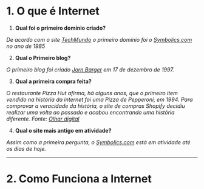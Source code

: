 # 1. O que é Internet

1. __Qual foi o primeiro domínio criado?__

_De acordo com o site [TechMundo](https://www.techtudo.com.br/noticias/2018/07/a-historia-dos-dominios-de-internet.ghtml) o primeiro domínio foi o [Symbolics.com](https://symbolics.com/) no ano de 1985_

2. __Qual o Primeiro blog?__

_O primeiro blog foi criado [Jorn Barger](https://en.wikipedia.org/wiki/Jorn_Barger) em 17 de dezembro de 1997._

3. __Qual a primeira compra feita?__

_O restaurante Pizza Hut afirma, há alguns anos, que o primeiro item vendido na história da internet foi uma Pizza de Pepperoni, em 1994. Para comprovar a veracidade da história, o site de compras Shopify decidiu realizar uma volta ao passado e acabou encontrando uma história diferente. Fonte: [Olhar digital](https://olhardigital.com.br/2015/11/26/noticias/qual-foi-a-primeira-compra-feita-pela-internet/#:~:text=O%20restaurante%20Pizza%20Hut%20afirma%2C%20h%C3%A1%20alguns%20anos%2C,passado%20e%20acabou%20encontrando%20uma%20hist%C3%B3ria%20diferente.%20Confira%3A)_

4. __Qual o site mais antigo em atividade?__

_Assim como a primeira pergunta, o [Symbolics.com](https://symbolics.com/) está em atividade até os dias de hoje._

___
# 2. Como Funciona a Internet
